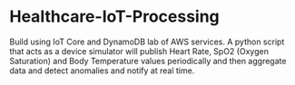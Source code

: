 # Healthcare-IoT-Processing
Build using IoT Core and DynamoDB lab of AWS services. A python script that acts as a device simulator will publish Heart Rate, SpO2 (Oxygen Saturation) and Body Temperature values periodically and then aggregate data and detect anomalies and notify at real time.
